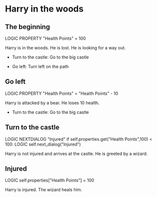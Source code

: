 # Harry in the woods

## The beginning
LOGIC PROPERTY "Health Points" = 100 

Harry is in the woods. He is lost. He is looking for a way out.

- Turn to the castle: Go to the big castle

- Go left: Turn left on the path

## Go left
LOGIC PROPERTY "Health Points" = "Health Points" - 10

Harry is attacked by a bear. He loses 10 health.

- Turn to the castle: Go to the big castle

## Turn to the castle
LOGIC NEXTDIALOG "Injured" if self.properties.get("Health Points",100) < 100:
LOGIC     self.next_dialog("Injured")

Harry is not injured and arrives at the castle. He is greeted by a wizard.

## Injured
LOGIC self.properties["Health Points"] = 100

Harry is injured. The wizard heals him.

